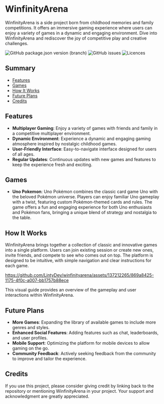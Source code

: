 # WinfinityArena

WinfinityArena is a side project born from childhood memories and family competitions. It offers an immersive gaming experience where users can enjoy a variety of games in a dynamic and engaging environment. Dive into WinfinityArena and rediscover the joy of competitive play and creative challenges.

![GitHub package.json version (branch)](https://img.shields.io/github/v/tag/LintyDev/winfinityarena?label=winfinityarena) ![GitHub issues](https://img.shields.io/github/issues/LintyDev/winfinityarena?color=yellow) ![Licences](https://img.shields.io/badge/license-MIT-brightgreen)

## Summary

- [Features](#features)
- [Games](#games)
- [How It Works](#how-it-works)
- [Future Plans](#future-plans)
- [Credits](#credits)

## Features

- **Multiplayer Gaming**: Enjoy a variety of games with friends and family in a competitive multiplayer environment.
- **Dynamic Environment**: Experience a dynamic and engaging gaming atmosphere inspired by nostalgic childhood games.
- **User-Friendly Interface**: Easy-to-navigate interface designed for users of all ages.
- **Regular Updates**: Continuous updates with new games and features to keep the experience fresh and exciting.

## Games

- **Uno Pokemon**: Uno Pokémon combines the classic card game Uno with the beloved Pokémon universe. Players can enjoy familiar Uno gameplay with a twist, featuring custom Pokémon-themed cards and rules. The game offers a fun and engaging experience for both Uno enthusiasts and Pokémon fans, bringing a unique blend of strategy and nostalgia to the table.

## How It Works

WinfinityArena brings together a collection of classic and innovative games into a single platform. Users can join existing session or create new ones, invite friends, and compete to see who comes out on top. The platform is designed to be intuitive, with simple navigation and clear instructions for each game.

https://github.com/LintyDev/winfinityarena/assets/137212265/869a8425-1175-4f0c-a007-bb1757b88ece

This visual guide provides an overview of the gameplay and user interactions within WinfinityArena.

## Future Plans

- **More Games**: Expanding the library of available games to include more genres and styles.
- **Enhanced Social Features**: Adding features such as chat, leaderboards, and user profiles.
- **Mobile Support**: Optimizing the platform for mobile devices to allow gaming on the go.
- **Community Feedback**: Actively seeking feedback from the community to improve and tailor the experience.

## Credits

If you use this project, please consider giving credit by linking back to the repository or mentioning WinfinityArena in your project. Your support and acknowledgment are greatly appreciated.
